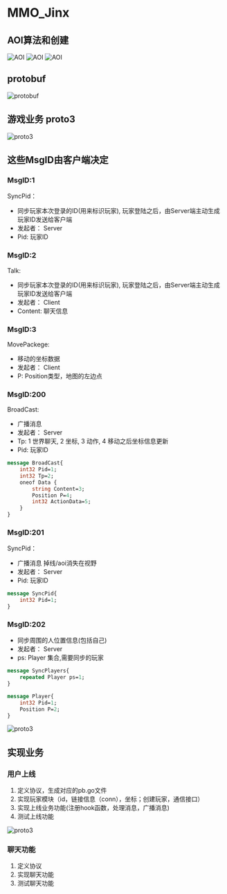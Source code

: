 # MMO_Jinx

## AOI算法和创建
![AOI](/img/AOI.png)
![AOI](/img/AOI_alg.png)
![AOI](/img/AOI管理.png)


## protobuf
![protobuf](/img/protobuf.png)

## 游戏业务 proto3
![proto3](/img/proto3.png)
## 这些MsgID由客户端决定
### MsgID:1
SyncPid：

- 同步玩家本次登录的ID(用来标识玩家), 玩家登陆之后，由Server端主动生成玩家ID发送给客户端
- 发起者： Server
- Pid: 玩家ID

### MsgID:2
Talk:

- 同步玩家本次登录的ID(用来标识玩家), 玩家登陆之后，由Server端主动生成玩家ID发送给客户端
- 发起者： Client
- Content: 聊天信息
### MsgID:3
MovePackege:

- 移动的坐标数据
- 发起者： Client
- P: Position类型，地图的左边点

### MsgID:200
BroadCast:

- 广播消息
- 发起者： Server
- Tp: 1 世界聊天, 2 坐标, 3 动作, 4 移动之后坐标信息更新
- Pid: 玩家ID
```protobuf
message BroadCast{
	int32 Pid=1;
	int32 Tp=2;
	oneof Data {
        string Content=3;
        Position P=4;
		int32 ActionData=5;
    }
}
```

### MsgID:201
SyncPid：
- 广播消息 掉线/aoi消失在视野
- 发起者： Server
- Pid: 玩家ID
```protobuf
message SyncPid{
	int32 Pid=1;
}
```
### MsgID:202
- 同步周围的人位置信息(包括自己)
- 发起者： Server
- ps: Player 集合,需要同步的玩家
```protobuf
message SyncPlayers{
	repeated Player ps=1;
}

message Player{
	int32 Pid=1;
	Position P=2;
}
```

![proto3](/img/arc.png)

## 实现业务

### 用户上线
1. 定义协议，生成对应的pb.go文件
2. 实现玩家模块（id，链接信息（conn），坐标；创建玩家，通信接口）
3. 实现上线业务功能(注册hook函数，处理消息，广播消息)
4. 测试上线功能

![proto3](/img/上线.png)


### 聊天功能
1. 定义协议
2. 实现聊天功能
3. 测试聊天功能

